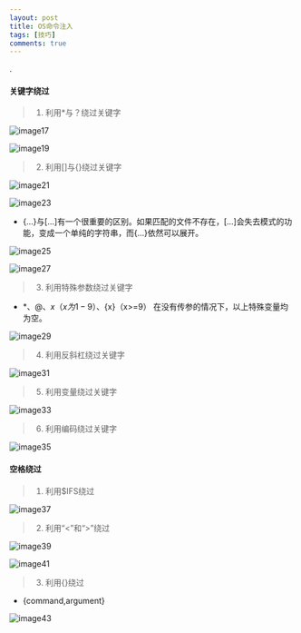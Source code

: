 ```yaml
---
layout: post
title: OS命令注入
tags: [技巧]
comments: true
---
```


.

>

#### 关键字绕过
> 1. 利用*与？绕过关键字

![image17](https://cijian00.github.io/img/OS_Injection/image017.png)

![image19](https://cijian00.github.io/img/OS_Injection/image019.png)

> 2. 利用[]与{}绕过关键字

![image21](https://cijian00.github.io/img/OS_Injection/image021.png)

![image23](https://cijian00.github.io/img/OS_Injection/image023.png)

- {...}与[...]有一个很重要的区别。如果匹配的文件不存在，[...]会失去模式的功能，变成一个单纯的字符串，而{...}依然可以展开。

![image25](https://cijian00.github.io/img/OS_Injection/image025.png)

![image27](https://cijian00.github.io/img/OS_Injection/image027.png)

> 3. 利用特殊参数绕过关键字

- $*、$@、$x（x为1-9）、${x}（x>=9）
在没有传参的情况下，以上特殊变量均为空。

![image29](https://cijian00.github.io/img/OS_Injection/image029.png)

> 4. 利用反斜杠绕过关键字

![image31](https://cijian00.github.io/img/OS_Injection/image031.png)

> 5. 利用变量绕过关键字

![image33](https://cijian00.github.io/img/OS_Injection/image033.png)

> 6. 利用编码绕过关键字

![image35](https://cijian00.github.io/img/OS_Injection/image035.png)

#### 空格绕过

> 1. 利用$IFS绕过

![image37](https://cijian00.github.io/img/OS_Injection/image037.png)

> 2. 利用“<”和“>”绕过

![image39](https://cijian00.github.io/img/OS_Injection/image039.png)


![image41](https://cijian00.github.io/img/OS_Injection/image041.png)

> 3. 利用{}绕过

- {command,argument}

![image43](https://cijian00.github.io/img/OS_Injection/image043.png)
